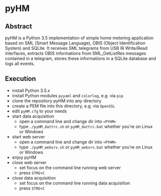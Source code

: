 # pyHM

## Abstract

pyHM is a Python 3.5 implementation of simple home metering application based on SML (Smart Message Language), OBIS
(Object Identification System) and SQLite.
It receives SML telegrams from USB IR Write/Read interfaces, extracts OBIS informations from SML_GetListRes messages
contained in a telegram, stores these informations in a SQLite database and logs all events.

## Execution

* install Python 3.5.x
* install Python modules `pyyaml` and `colorlog`, e.g. via `pip`
* clone the repository pyHM into any directory <PYHM>
* create a PEM file into this directory, e.g. via `OpenSSL`
* edit `pyHM.cfg` to your needs
* start data acquisition
  * open a command line and change dir into `<PYHM>`
  * type `./pyHM_dattrc.sh` or `pyHM_dattrc.bat` whether you're on Linux or Windows
* start web server
  * open a command line and change dir into `<PYHM>`
  * type `./pyHM_websrv.sh` or `pyHM_websrv.bat` whether you're on Linux or Windows
* enjoy pyHM
* close web server
  * set focus on the command line running web server
  * press `STRG+C`
* close data acquisition
  * set focus on the command line running data acquisition
  * press `STRG+C`

